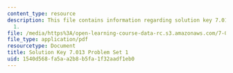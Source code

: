 ```yaml
---
content_type: resource
description: This file contains information regarding solution key 7.013 Problem set
  1.
file: /media/https%3A/open-learning-course-data-rc.s3.amazonaws.com/7-013-introductory-biology-spring-2013/1540d568fa5aa2b8b5fa1f32aadf1eb0_MIT7_013S13_Pset_1Sol.pdf
file_type: application/pdf
resourcetype: Document
title: Solution Key 7.013 Problem Set 1
uid: 1540d568-fa5a-a2b8-b5fa-1f32aadf1eb0
---
```

